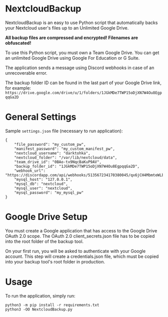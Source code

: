 # NextcloudBackup

NextcloudBackup is an easy to use Python script that automatically backs your Nextcloud user's files up to an Unlimited Google Drive.

**All backup files are compressed and encrypted! Filenames are obfuscated!**

To use this Python script, you must own a Team Google Drive. You can get an unlimited Google Drive using Google For Education or G Suite.

The application sends a message using Discord webhooks in case of an unrecoverable error.

The backup folder ID can be found in the last part of your Google Drive link, for example: `https://drive.google.com/drive/u/1/folders/1JGkMDe7TWP15oDjXN7W4Ou8EgpqqGa2D`

# General Settings

Sample `settings.json` file (necessary to run application):

```
{
    "file_password": "my_custom_pw",
    "manifest_password": "my_custom_manifest_pw",
    "nextcloud_username": "darktohka",
    "nextcloud_folder": "/var/lib/nextcloud/data",
    "team_drive_id": "0BAo-tx9NqcBaKuP9AV",
    "backup_folder_id": "1JGkMDe7TWP15oDjXN7W4Ou8EgpqqGa2D",
    "webhook_url": "https://discordapp.com/api/webhooks/513567234170380045/qx6jCH4MbmteWLb_kCqK66FCVXMMG_4kTK8ziL_9NTRzzHbyq622LbD32ejFBaJB8NWx",
    "mysql_host": "127.0.0.1",
    "mysql_db": "nextcloud",
    "mysql_user": "nextcloud",
    "mysql_password": "my_mysql_pw"
}
```

# Google Drive Setup

You must create a Google application that has access to the Google Drive OAuth 2.0 scope. The OAuth 2.0 client_secrets.json file has to be copied into the root folder of the backup tool.

On your first run, you will be asked to authenticate with your Google account. This step will create a credentials.json file, which must be copied into your backup tool's root folder in production.

# Usage

To run the application, simply run:

```
python3 -m pip install -r requirements.txt
python3 -OO NextcloudBackup.py
```
